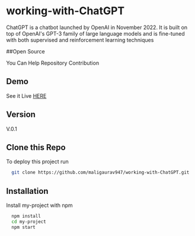 # working-with-ChatGPT

ChatGPT is a chatbot launched by OpenAI in November 2022. It is built on top of OpenAI's GPT-3 family of large language models and is fine-tuned with both supervised and reinforcement learning techniques

##Open Source

You Can Help Repository Contribution 

## Demo

See it Live [HERE](https://maligaurav947.github.io/working-with-ChatGPT/) 

## Version

V.0.1

## Clone this Repo

To deploy this project run

```bash
  git clone https://github.com/maligaurav947/working-with-ChatGPT.git
```

## Installation

Install my-project with npm

```bash
  npm install
  cd my-project
  npm start
```
